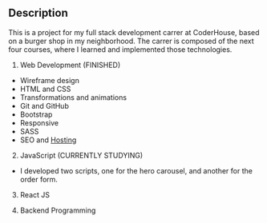 ## Description

This is a project for my full stack development carrer at CoderHouse, based on a burger shop in my neighborhood. 
The carrer is composed of the next four courses, where I learned and implemented those technologies.

1) Web Development (FINISHED)

- Wireframe design
- HTML and CSS
- Transformations and animations
- Git and GitHub
- Bootstrap
- Responsive
- SASS
- SEO and [Hosting](https://jack-and-jek.000webhostapp.com/)

2) JavaScript (CURRENTLY STUDYING)

- I developed two scripts, one for the hero carousel, and another for the order form. 

3) React JS

4) Backend Programming

